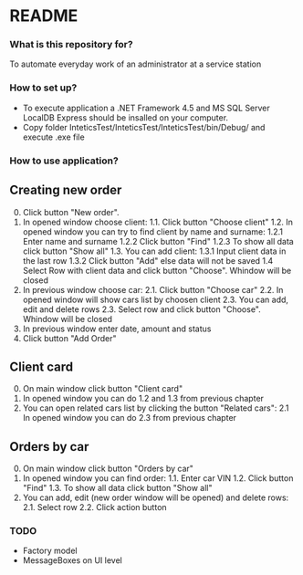 # README #

### What is this repository for? ###

To automate everyday work of an administrator at a service station

### How to set up? ###

* To execute application a .NET Framework 4.5 and MS SQL Server LocalDB Express should be insalled on your computer.
* Copy folder InteticsTest/InteticsTest/InteticsTest/bin/Debug/ and execute .exe file

### How to use application? ###
## Creating new order ##
0. Click button "New order".
1. In opened window choose client:
1.1. Click button "Choose client"
1.2. In opened window you can try to find client by name and surname:
1.2.1 Enter name and surname
1.2.2 Click button "Find"
1.2.3 To show all data click button "Show all"
1.3. You can add client:
1.3.1 Input client data in the last row
1.3.2 Click button "Add" else data will not be saved
1.4 Select Row with client data and click button "Choose". Whindow will be closed
2. In previous window choose car:
2.1. Click button "Choose car"
2.2. In opened window will show cars list by choosen client
2.3. You can add, edit and delete rows
2.3. Select row and click button "Choose". Whindow will be closed
3. In previous window enter date, amount and status
4. Click button "Add Order"

## Client card ##
0. On main window click button "Client card"
1. In opened window you can do 1.2 and 1.3 from previous chapter
2. You can open related cars list by clicking the button "Related cars":
2.1 In opened window you can do 2.3 from previous chapter

## Orders by car ##
0. On main window click button "Orders by car"
1. In opened window you can find order:
1.1. Enter car VIN
1.2. Click button "Find"
1.3. To show all data click button "Show all"
2. You can add, edit (new order window will be opened) and delete rows:
2.1. Select row
2.2. Click action button

### TODO ###
* Factory model
* MessageBoxes on UI level

